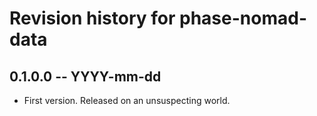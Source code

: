 # Revision history for phase-nomad-data

## 0.1.0.0 -- YYYY-mm-dd

* First version. Released on an unsuspecting world.
